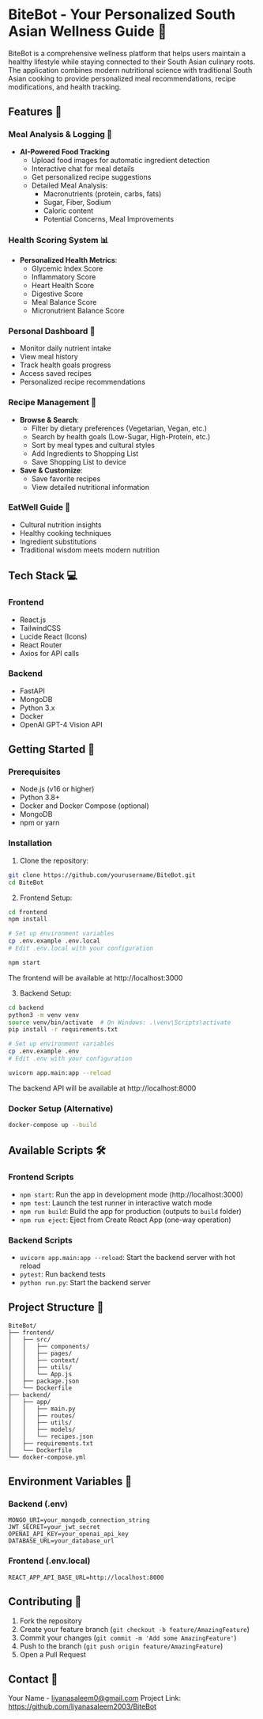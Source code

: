 # BiteBot - Your Personalized South Asian Wellness Guide 🥘

BiteBot is a comprehensive wellness platform that helps users maintain a healthy lifestyle while staying connected to their South Asian culinary roots. The application combines modern nutritional science with traditional South Asian cooking to provide personalized meal recommendations, recipe modifications, and health tracking.

## Features 🌟

### Meal Analysis & Logging 📸
- **AI-Powered Food Tracking**
  - Upload food images for automatic ingredient detection
  - Interactive chat for meal details
  - Get personalized recipe suggestions
  - Detailed Meal Analysis:
    - Macronutrients (protein, carbs, fats)
    - Sugar, Fiber, Sodium
    - Caloric content
    - Potential Concerns, Meal Improvements

### Health Scoring System 📊
- **Personalized Health Metrics**:
  - Glycemic Index Score
  - Inflammatory Score
  - Heart Health Score
  - Digestive Score
  - Meal Balance Score
  - Micronutrient Balance Score

### Personal Dashboard 📱
- Monitor daily nutrient intake
- View meal history
- Track health goals progress
- Access saved recipes
- Personalized recipe recommendations

### Recipe Management 🍳
- **Browse & Search**:
  - Filter by dietary preferences (Vegetarian, Vegan, etc.)
  - Search by health goals (Low-Sugar, High-Protein, etc.)
  - Sort by meal types and cultural styles
  - Add Ingredients to Shopping List
  - Save Shopping List to device
- **Save & Customize**:
  - Save favorite recipes
  - View detailed nutritional information

### EatWell Guide 📖
- Cultural nutrition insights
- Healthy cooking techniques
- Ingredient substitutions
- Traditional wisdom meets modern nutrition

## Tech Stack 💻

### Frontend
- React.js
- TailwindCSS
- Lucide React (Icons)
- React Router
- Axios for API calls

### Backend
- FastAPI
- MongoDB
- Python 3.x
- Docker
- OpenAI GPT-4 Vision API

## Getting Started 🚀

### Prerequisites
- Node.js (v16 or higher)
- Python 3.8+
- Docker and Docker Compose (optional)
- MongoDB
- npm or yarn

### Installation

1. Clone the repository:
```bash
git clone https://github.com/yourusername/BiteBot.git
cd BiteBot
```

2. Frontend Setup:
```bash
cd frontend
npm install

# Set up environment variables
cp .env.example .env.local
# Edit .env.local with your configuration

npm start
```
The frontend will be available at http://localhost:3000

3. Backend Setup:
```bash
cd backend
python3 -m venv venv
source venv/bin/activate  # On Windows: .\venv\Scripts\activate
pip install -r requirements.txt

# Set up environment variables
cp .env.example .env
# Edit .env with your configuration

uvicorn app.main:app --reload
```
The backend API will be available at http://localhost:8000

### Docker Setup (Alternative)
```bash
docker-compose up --build
```

## Available Scripts 🛠️

### Frontend Scripts
- `npm start`: Run the app in development mode (http://localhost:3000)
- `npm test`: Launch the test runner in interactive watch mode
- `npm run build`: Build the app for production (outputs to `build` folder)
- `npm run eject`: Eject from Create React App (one-way operation)

### Backend Scripts
- `uvicorn app.main:app --reload`: Start the backend server with hot reload
- `pytest`: Run backend tests
- `python run.py`: Start the backend server

## Project Structure 📁

```
BiteBot/
├── frontend/
│   ├── src/
│   │   ├── components/
│   │   ├── pages/
│   │   ├── context/
│   │   ├── utils/
│   │   └── App.js
│   ├── package.json
│   └── Dockerfile
├── backend/
│   ├── app/
│   │   ├── main.py
│   │   ├── routes/
│   │   ├── utils/
│   │   ├── models/
│   │   └── recipes.json
│   ├── requirements.txt
│   └── Dockerfile
└── docker-compose.yml
```

## Environment Variables 🔐

### Backend (.env)
```env
MONGO_URI=your_mongodb_connection_string
JWT_SECRET=your_jwt_secret
OPENAI_API_KEY=your_openai_api_key
DATABASE_URL=your_database_url
```

### Frontend (.env.local)
```env
REACT_APP_API_BASE_URL=http://localhost:8000
```

## Contributing 🤝

1. Fork the repository
2. Create your feature branch (`git checkout -b feature/AmazingFeature`)
3. Commit your changes (`git commit -m 'Add some AmazingFeature'`)
4. Push to the branch (`git push origin feature/AmazingFeature`)
5. Open a Pull Request

## Contact 📧

Your Name - liyanasaleem0@gmail.com
Project Link: https://github.com/liyanasaleem2003/BiteBot
